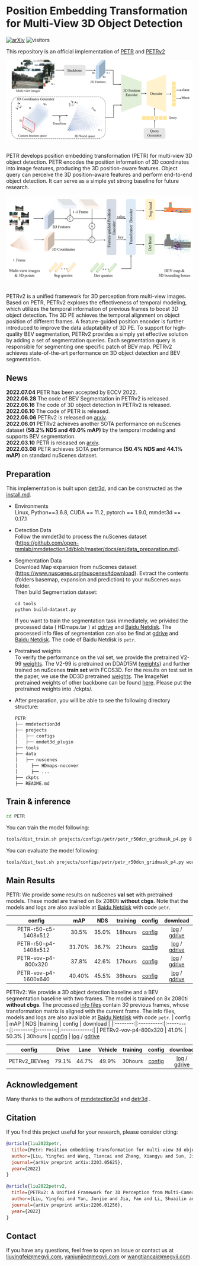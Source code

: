 # Position Embedding Transformation for Multi-View 3D Object Detection
[![arXiv](https://img.shields.io/badge/arXiv-Paper-<COLOR>.svg)](https://arxiv.org/abs/2203.05625)
![visitors](https://visitor-badge.glitch.me/badge?page_id=megvii-research/PETR)
<!-- ## Introduction -->

This repository is an official implementation of [PETR](https://arxiv.org/abs/2203.05625) and [PETRv2](https://arxiv.org/abs/2206.01256) 

<div align="center">
  <img src="figs/overview.png"/>
</div><br/>

PETR develops position embedding transformation
(PETR) for multi-view 3D object detection. PETR encodes the position
information of 3D coordinates into image features, producing the
3D position-aware features. Object query can perceive the 3D position-aware features and perform end-to-end object detection. It can serve as a simple yet strong baseline for future research.  

<div align="center">
  <img src="figs/overall.png"/>
</div><br/>

PETRv2 is a unified framework for 3D perception from multi-view images. Based on PETR, PETRv2 explores the effectiveness of temporal modeling, which utilizes the temporal information of previous frames to boost 3D object detection. The 3D PE achieves the temporal alignment on object position of different frames. A feature-guided position encoder is further introduced to improve the data adaptability of 3D PE. To support for high-quality BEV segmentation, PETRv2 provides a simply yet effective solution by adding a set of segmentation queries. Each segmentation query is responsible for segmenting one specific patch of BEV map. PETRv2 achieves state-of-the-art performance on 3D object detection and BEV segmentation. 

## News
**2022.07.04** PETR has been accepted by ECCV 2022.  
**2022.06.28** The code of BEV Segmentation in PETRv2 is released.  
**2022.06.16** The code of 3D object detection in PETRv2 is released.  
**2022.06.10** The code of PETR is released.  
**2022.06.06** PETRv2 is released on [arxiv](https://arxiv.org/abs/2206.01256).  
**2022.06.01** PETRv2 achieves another SOTA performance on nuScenes dataset **(58.2% NDS and 49.0% mAP)** by the temporal modeling and supports BEV segmentation.  
**2022.03.10** PETR is released on [arxiv](https://arxiv.org/abs/2203.05625).  
**2022.03.08** PETR achieves SOTA performance **(50.4% NDS and 44.1% mAP)** on standard nuScenes dataset.

## Preparation
This implementation is built upon [detr3d](https://github.com/WangYueFt/detr3d/blob/main/README.md), and can be constructed as the [install.md](./install.md).

* Environments  
  Linux, Python==3.6.8, CUDA == 11.2, pytorch == 1.9.0, mmdet3d == 0.17.1   

* Detection Data   
Follow the mmdet3d to process the nuScenes dataset (https://github.com/open-mmlab/mmdetection3d/blob/master/docs/en/data_preparation.md).

* Segmentation Data  
Download Map expansion from nuScenes dataset (https://www.nuscenes.org/nuscenes#download). Extract the contents (folders basemap, expansion and prediction) to your nuScenes `maps` folder.  
Then build Segmentation dataset:
  ```
  cd tools
  python build-dataset.py
  ```
  
  If you want to train the segmentation task immediately, we privided the processed data ( HDmaps.tar ) at [gdrive](https://drive.google.com/file/d/1hr1NN3n6FWLLG5mjngk_yjMXpyv44oEo/view?usp=sharing) and [Baidu Netdisk](https://pan.baidu.com/s/1kF4i7os_4LEHbCVsn4WWww). The processed info files of segmentation can also be find at [gdrive](https://drive.google.com/drive/folders/1_C2yuh51ROF3UzId4L1itwGQVUeVUxU6?usp=sharing) and [Baidu Netdisk](https://pan.baidu.com/s/19Tr08kXoxmaElasiF_QShg). The code of Baidu Netdisk is `petr`.


* Pretrained weights   
To verify the performance on the val set, we provide the pretrained V2-99 [weights](https://drive.google.com/file/d/1ABI5BoQCkCkP4B0pO5KBJ3Ni0tei0gZi/view?usp=sharing). The V2-99 is pretrained on DDAD15M ([weights](https://tri-ml-public.s3.amazonaws.com/github/dd3d/pretrained/depth_pretrained_v99-3jlw0p36-20210423_010520-model_final-remapped.pth)) and further trained on nuScenes **train set** with FCOS3D.  For the results on test set in the paper, we use the DD3D pretrained [weights](https://drive.google.com/drive/folders/1h5bDg7Oh9hKvkFL-dRhu5-ahrEp2lRNN). The ImageNet pretrained weights of other backbone can be found [here](https://github.com/open-mmlab/mmcv/blob/master/mmcv/model_zoo/open_mmlab.json).
Please put the pretrained weights into ./ckpts/. 

* After preparation, you will be able to see the following directory structure:  
  ```
  PETR
  ├── mmdetection3d
  ├── projects
  │   ├── configs
  │   ├── mmdet3d_plugin
  ├── tools
  ├── data
  │   ├── nuscenes
  │     ├── HDmaps-nocover
  │     ├── ...
  ├── ckpts
  ├── README.md
  ```

## Train & inference
<!-- ```bash
git clone https://github.com/megvii-research/PETR.git
``` -->
```bash
cd PETR
```
You can train the model following:
```bash
tools/dist_train.sh projects/configs/petr/petr_r50dcn_gridmask_p4.py 8 --work-dir work_dirs/petr_r50dcn_gridmask_p4/
```
You can evaluate the model following:
```bash
tools/dist_test.sh projects/configs/petr/petr_r50dcn_gridmask_p4.py work_dirs/petr_r50dcn_gridmask_p4/latest.pth 8 --eval bbox
```
## Main Results
PETR: We provide some results on nuScenes **val set** with pretrained models. These model are trained on 8x 2080ti **without cbgs**. Note that the models and logs are also available at [Baidu Netdisk](https://pan.baidu.com/s/1-JkzOxKy4isMiiNHd20Z-w) with code `petr`.

| config            | mAP      | NDS     |training    |   config |   download |
|:--------:|:----------:|:---------:|:--------:|:--------:|:-------------:|
| PETR-r50-c5-1408x512   | 30.5%     | 35.0%    | 18hours  | [config](projects/configs/petr/petr_r50dcn_gridmask_c5.py)  |   [log](https://drive.google.com/file/d/1pXT6JltfMF0PAyG17zVcoXLJEYMKVWQr/view?usp=sharing) / [gdrive](https://drive.google.com/file/d/1c5rgTpHA98dFKmQ9BJN0zZbSuBFT8_Bt/view?usp=sharing)     |
| PETR-r50-p4-1408x512 | 31.70%     | 36.7%    | 21hours   | [config](projects/configs/petr/petr_r50dcn_gridmask_p4.py)   |   [log](https://drive.google.com/file/d/1Knoid2-ZiQhl1lcTt65SROTZiuvfTGT7/view?usp=sharing) / [gdrive](https://drive.google.com/file/d/1eYymeIbS0ecHhQcB8XAFazFxLPm3wIHY/view?usp=sharing)    
| PETR-vov-p4-800x320   | 37.8%     | 42.6%    | 17hours  | [config](projects/configs/petr/petr_vovnet_gridmask_p4_800x320.py)   |   [log](https://drive.google.com/file/d/1eG914jDVK3YXvbubR8VUjP2NnzYpDvHC/view?usp=sharing) / [gdrive](https://drive.google.com/file/d/1-afU8MhAf92dneOIbhoVxl_b72IAWOEJ/view?usp=sharing)        |
| PETR-vov-p4-1600x640 | 40.40%     | 45.5%    | 36hours   | [config](projects/configs/petr/petr_vovnet_gridmask_p4_1600x640.py)   |   [log](https://drive.google.com/file/d/1XfO5fb_Nd6jhQ3foBUG7WCz0SlTlBKu8/view?usp=sharing) / [gdrive](https://drive.google.com/file/d/1SV0_n0PhIraEXHJ1jIdMu3iMg9YZsm8c/view?usp=sharing)  

PETRv2: We provide a 3D object detection baseline and a BEV segmentation baseline with two frames. The model is trained on 8x 2080ti **without cbgs**. The processed [info files](https://drive.google.com/drive/folders/1_C2yuh51ROF3UzId4L1itwGQVUeVUxU6?usp=sharing) contain 30 previous frames, whose transformation matrix is aligned with the current frame.  The info files, models and logs are also available at [Baidu Netdisk](https://pan.baidu.com/s/10IaWAq1mljX5ztLzQT_4Kg) with code `petr`.
| config            | mAP      | NDS     |training    |   config |   download |
|:--------:|:----------:|:---------:|:--------:|:--------:|:-------------:|
| PETRv2-vov-p4-800x320   | 41.0%     | 50.3%    | 30hours  | [config](projects/configs/petrv2/petrv2_vovnet_gridmask_p4_800x320.py)  | [log](https://drive.google.com/file/d/1QcVSDHoUAcFLqziwZrBn5A2oAjH86WiO/view?usp=sharing) / [gdrive](https://drive.google.com/file/d/1tv_D8Ahp9tz5n4pFp4a64k-IrUZPu5Im/view?usp=sharing)    


| config            | Drive      | Lane   |  Vehicle     |training    |   config |download  |
|:--------:|:----------:|:---------:|:--------:|:--------:|:--------:|:-------------:|
| PETRv2_BEVseg   | 79.1%     | 44.7%   | 49.9%     | 30hours  | [config](projects/configs/petrv2/PETRv2_BEVseg.py)  | [log](https://drive.google.com/file/d/1PkAWcCag6ElsvF3PNoRNrEdeo39epVso/view?usp=sharing) / [gdrive](https://drive.google.com/file/d/1MP5a3C4Bj43uG_ao3P1RNF-xIvHkBUY7/view?usp=sharing)   




## Acknowledgement
Many thanks to the authors of [mmdetection3d](https://github.com/open-mmlab/mmdetection3d) and [detr3d](https://github.com/WangYueFt/detr3d) .


## Citation
If you find this project useful for your research, please consider citing: 
```bibtex   
@article{liu2022petr,
  title={Petr: Position embedding transformation for multi-view 3d object detection},
  author={Liu, Yingfei and Wang, Tiancai and Zhang, Xiangyu and Sun, Jian},
  journal={arXiv preprint arXiv:2203.05625},
  year={2022}
}
```
```bibtex   
@article{liu2022petrv2,
  title={PETRv2: A Unified Framework for 3D Perception from Multi-Camera Images},
  author={Liu, Yingfei and Yan, Junjie and Jia, Fan and Li, Shuailin and Gao, Qi and Wang, Tiancai and Zhang, Xiangyu and Sun, Jian},
  journal={arXiv preprint arXiv:2206.01256},
  year={2022}
}
```
## Contact
If you have any questions, feel free to open an issue or contact us at liuyingfei@megvii.com, yanjunjie@megvii.com or wangtiancai@megvii.com.
